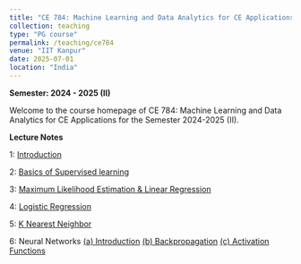 ```yaml
---
title: "CE 784: Machine Learning and Data Analytics for CE Applications"
collection: teaching
type: "PG course"
permalink: /teaching/ce784
venue: "IIT Kanpur"
date: 2025-07-01
location: "India"
---
```


**Semester: 2024 - 2025 (II)**

Welcome to the course homepage of CE 784: Machine Learning and Data Analytics for CE Applications for the Semester 2024-2025 (II). 

**Lecture Notes**

1: <a href="https://1drv.ms/p/s!ApkLFqKa7eSHhfZP9YTn6jzqSv5pZw?e=CQK6Ef" target="_blank">Introduction</a> 

2: <a href="https://1drv.ms/p/s!ApkLFqKa7eSHhfZOgaHbabXngrCnDA?e=3eM3YN" target="_blank"> Basics of Supervised learning</a>

3: <a href="https://1drv.ms/b/s!ApkLFqKa7eSHhfgFmFixRtuhh6koKw?e=twHjJQ" target="_blank"> Maximum Likelihood Estimation & Linear Regression</a>

4: <a href="https://1drv.ms/b/s!ApkLFqKa7eSHhfdQVZXfbahVdxyuXQ?e=qFNfdI" target="_blank"> Logistic Regression</a>

5: <a href="https://1drv.ms/b/s!ApkLFqKa7eSHhfdPzOfdUjlwRlWgbA?e=iw04Xq" target="_blank"> K Nearest Neighbor</a>

6: Neural Networks <a href="https://1drv.ms/p/s!ApkLFqKa7eSHhfc1KBkIc4DPW4cy9Q?e=zH7Wte" target="_blank"> (a) Introduction</a>
<a href="https://1drv.ms/p/s!ApkLFqKa7eSHhfc2cho6-7-1yiaCCQ?e=5c1YO0" target="_blank"> (b) Backpropagation</a>
<a href="https://1drv.ms/p/s!ApkLFqKa7eSHhfc6hZCpbl9MNturrQ?e=a7m8aV" target="_blank"> (c) Activation Functions</a>




